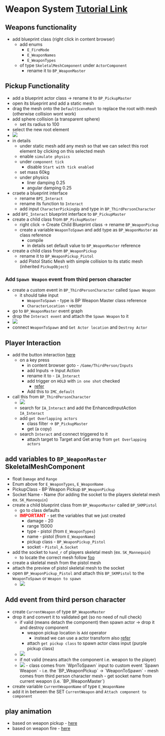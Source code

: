 # Weapon System [Tutorial Link](https://www.youtube.com/watch?v=vbvD0kuSCDs)

## Weapons functionality

- add blueprint class (right click in content browser)
  - add enums
    - `E_FireMode`
    - `E_WeaponNames`
    - `E_WeaponTypes`
  - of type `SkeletalMeshComponent` under `ActorComponent`
    - rename it to `BP_WeaponMaster`

## Pickup Functionality

- add a blueprint actor class -> rename it to `BP_PickupMaster`
- open its blueprint and add a static mesh
- drag the mesh onto the `DefaultSceneRoot` to replace the root with mesh (otherwise collision wont work)
- add sphere collision (a transparent sphere)
  - set its radius to 100
- select the new root element
- <img src="./images/set-properties-actor-weapon-game.png">
- in details
  - under static mesh add any mesh so that we can select this root element by clicking on this selected mesh
  - enable `simulate physics`
  - under `component tick`
    - disable `Start with tick enabled`
  - set mass 60kg
  - under physics
    - liner damping 0.25
    - angular damping 0.25
- craete a blueprint interface
  - rename `BPI_Interact`
  - rename its function to `Interact`
  - add input `CharacterPickingUp` and type in `BP_ThirdPersonCharacter`
- add `BPI_Interact` blueprint interface to `BP_PickupMaster`
- create a child class from `BP_PickupMaster`
  - right click -> Create Child Blueprint class -> rename `BP_WeaponPickup`
  - create a variable `WeaponToSpawn` and add type as `BP_WeaponMaster` as class reference
    - compile
    - in details set default value to `BP_WeaponMaster` reference
- create a child class from `BP_WeaponPickup`
  - rename it to `BP_WeaponPickup_Pistol`
  - add Pistol Static Mesh with simple collision to its static mesh (inherited `PickupObject`)

### Add `Spawn Weapon` event from third person character

- create a custom event in `BP_ThirdPersonCharacter` called `Spawn Weapon`
  - it should take input
    - `WeaponToSpawn` - type is BP Weapon Master class reference
    - `CharacterLocation` - vector
- go to `BP_WeaponMaster` event graph
- drop the `Interact event` and attach the `Spawn Weapon` to it
- <img src="./images/combat-sys-weapon-master-tps-char-event.png">
- connect `WeaponToSpawn` and `Get Actor location` and `Destroy Actor`

## Player Interaction

- add the button interaction [here](./player#player-inputs)
  - on a key press
    - in content browser goto - `/Game/ThirdPerson/Inputs`
    - add Inputs -> Input Action
    - rename it to - `IA_Interact`
    - add trigger on `HOLD` with `in one shot` checked
      - [refer](./player.md#trigger)
    - Add this to `IMC_default`
- call this from `BP_ThirdPersonCharacter`
  - <img src="./images/IA-Interact-tps-character.png">
  - search for `IA_Interact` and add the EnhancedInputAction `IA_Interact`
  - add `get Overlapping actors`
    - class filter -> `BP_PickupMaster`
    - get (a copy)
  - search `Interact` and connect triggered to it
    - attach target to Target and Get array from `get Overlapping actors`

## add variables to `BP_WeaponMaster` SkeletalMeshComponent

- float `Damage` and `Range`
- Enum above for `E_WeaponTypes`, `E_WeaponName`
- PickupClass - BP Weapon Pickup `BP_WeaponPickup`
- Socket Name - Name (for adding the socket to the players skeletal mesh ex. `SK_Mannequin`)
- create a child blueprint class from `BP_WeaponMaster` called `BP_SKMPistol`
  - go to class defaults
  - <b style="color:red;">IMPORTANT</b> - set the variables that we just created
    - damage - 20
    - range 15000
    - type - pistol (from `E_WeaponTypes`)
    - name - pistol (from `E_WeaponName`)
    - pickup class - `BP_WeaponPickup_Pistol`
    - socket - `Pistol_A.Socket`
- add the socket to `hand_r` of players skeletal mesh (ex. `SK_Mannequin`)
  - to locate the correct mesh follow [foo](./player.md#skeleton)
- create a skeletal mesh from the pistol mesh
- attach the preview of pistol skeletal mesh to the socket
- open `BP_WeaponPickup_Pistol` and attach this `BP_SKMPistol` to the `WeaponToSpawn` or `Weapon to spawn`
  - <img src="./images/set-weapon-actor-to-class.png">

## Add event from third person character

- create `CurrentWeapon` of type `BP_WeaponMaster`
- drop it and convert it to validated get (so no need of null check)
  - if valid (means detach the component) then spawn actor -> drop it and destroy component
    - weapon pickup location is `Add` operator
      - instead we can use a actor transform also [refer](./actor.md#transform-location)
    - attach `get pickup class` to spawn actor class input (purple pickup class)
  - <img src="./images/spawn-weapon-drop-actor.png">
  - if not valid (means attach the component i.e. weapon to the player)
  - <img src="./images/spawn-weapon-drop-actor-if-not-valid.png">
    - class comes from `WpnToSpawn` input to custom event `Spawn Weapon`
      - i.e. the `BP_WeaponPickup` -> `WeaponToSpawn`
    - mesh comes from third person character mesh
    - get socket name from current weapon (i.e. `BP_WeaponMaster`)
- create variable `CurrentWeaponName` of type `E_WeaponName`
- add it in between the SET `CurrentWeapon` and `Attach component to component`

## play animation

- based on weapon pickup - [here](./animation.md#blend-multiple-animation)
- based on weapon fire - [here](./animation.md#on-skeletal-mesh-component-based-on-player-action-keypress)
